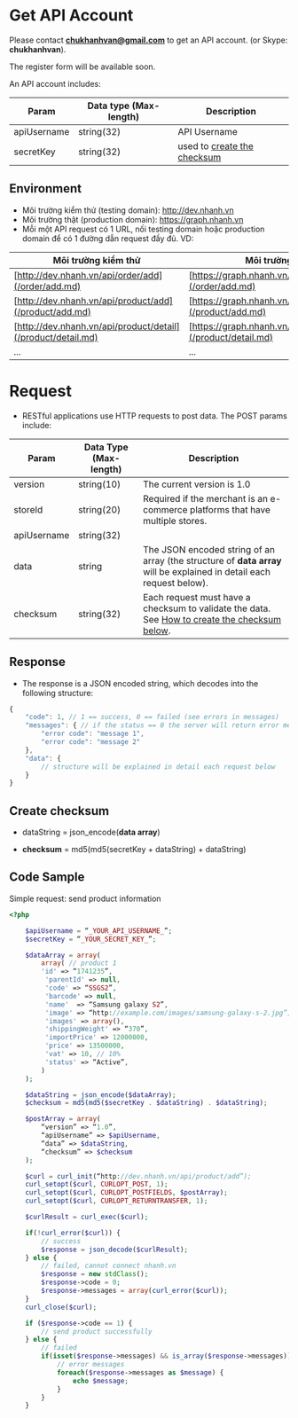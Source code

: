 # Get API Account

Please contact **chukhanhvan@gmail.com** to get an API account.
    (or Skype: **chukhanhvan**).

The register form will be available soon.

An API account includes:

Param | Data type (Max-length) | Description
------| -----------------------|------------
apiUsername | string(32) | API Username
secretKey | string(32) | used to [create the checksum](#create-checksum)

## Environment
- Môi trường kiểm thử (testing domain): http://dev.nhanh.vn
- Môi trường thật (production domain): https://graph.nhanh.vn
- Mỗi một API request có 1 URL, nối testing domain hoặc production domain để có 1 đường dẫn request đầy đủ. VD:
 
Môi trường kiểm thử | Môi trường thật
---- | ------------
[http://dev.nhanh.vn/api/order/add](/order/add.md)|[https://graph.nhanh.vn/api/order/add](/order/add.md)
[http://dev.nhanh.vn/api/product/add](/product/add.md)|[https://graph.nhanh.vn/api/product/add](/product/add.md)
[http://dev.nhanh.vn/api/product/detail](/product/detail.md)| [https://graph.nhanh.vn/api/product/detail](/product/detail.md)
... | ...

# Request
- RESTful applications use HTTP requests to post data. The POST params include:

Param | Data Type (Max-length) | Description
-------- | ----------- | ---------
version | string(10) | The current version is 1.0
storeId | string(20) | Required if the merchant is an e-commerce platforms that have multiple stores.
apiUsername | string(32) | <p></p>
data | string | The JSON encoded string of an array (the structure of **data array** will be explained in detail each request below).
checksum | string(32) | Each request must have a checksum to validate the data. See [How to create the checksum below](#create-checksum).

## Response
- The response is a JSON encoded string, which decodes into the following structure:
```js
{
	"code": 1, // 1 == success, 0 == failed (see errors in messages)
	"messages": { // if the status == 0 the server will return error messages
		"error code": "message 1",
		"error code": "message 2"
	},
	"data": {
		// structure will be explained in detail each request below
	}
}
```

## Create checksum
- dataString  = json_encode(**data array**)

- **checksum** = md5(md5(secretKey + dataString) + dataString)
 
## Code Sample
Simple request: send product information
```php
<?php

	$apiUsername = “_YOUR_API_USERNAME_”;
	$secretKey = “_YOUR_SECRET_KEY_”;

	$dataArray = array(
		array( // product 1
		'id' => “1741235”,
   		 'parentId' => null,
   		 'code' => “SSGS2”,
   		 'barcode' => null,
   		 'name'  => “Samsung galaxy S2”,
   		 'image' => “http://example.com/images/samsung-galaxy-s-2.jpg”,
   		 'images' => array(),
   		 'shippingWeight' => “370”,
   		 'importPrice' => 12000000,
   		 'price' => 13500000,
   		 'vat' => 10, // 10%
   		 'status' => “Active”,
		)
	);

	$dataString = json_encode($dataArray);
	$checksum = md5(md5($secretKey . $dataString) . $dataString);

	$postArray = array(
		“version” => “1.0”,
		“apiUsername” => $apiUsername,
		“data” => $dataString,
		“checksum” => $checksum
	);

	$curl = curl_init(“http://dev.nhanh.vn/api/product/add”);
	curl_setopt($curl, CURLOPT_POST, 1);
	curl_setopt($curl, CURLOPT_POSTFIELDS, $postArray);
	curl_setopt($curl, CURLOPT_RETURNTRANSFER, 1);

	$curlResult = curl_exec($curl);

	if(!curl_error($curl)) {
		// success
		$response = json_decode($curlResult);
	} else {
		// failed, cannot connect nhanh.vn
		$response = new stdClass();
		$response->code = 0;
		$response->messages = array(curl_error($curl));
	}
	curl_close($curl);

	if ($response->code == 1) {
		// send product successfully
	} else {
		// failed
		if(isset($response->messages) && is_array($response->messages)) {
			// error messages
			foreach($response->messages as $message) {
				echo $message;
			}
		}
	}

```